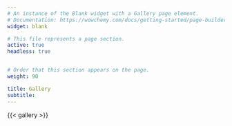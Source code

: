 ```yaml
---
# An instance of the Blank widget with a Gallery page element.
# Documentation: https://wowchemy.com/docs/getting-started/page-builder/
widget: blank

# This file represents a page section.
active: true
headless: true


# Order that this section appears on the page.
weight: 90

title: Gallery
subtitle:
---
```


{{< gallery >}}
